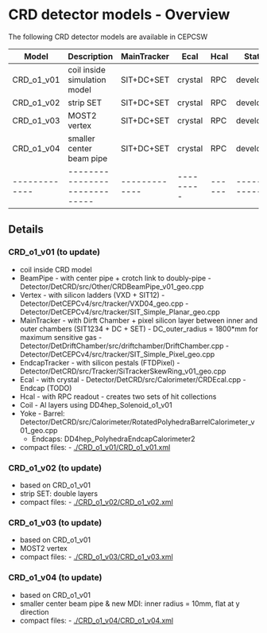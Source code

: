 # CRD detector models - Overview

The following CRD detector models are available in CEPCSW

| Model         |  Description                 | MainTracker |  Ecal   | Hcal | Status         |
| ------------- | -----------------------------|------------ |---------|------|----------------|
| CRD_o1_v01    | coil inside simulation model | SIT+DC+SET  | crystal | RPC  | developing     |
| CRD_o1_v02    | strip SET                    | SIT+DC+SET  | crystal | RPC  | developing     |
| CRD_o1_v03    | MOST2 vertex                 | SIT+DC+SET  | crystal | RPC  | developing     |
| CRD_o1_v04    | smaller center beam pipe     | SIT+DC+SET  | crystal | RPC  | developing     |
| ------------- | -----------------------------|-------------|---------|------|----------------|
 
## Details

### CRD_o1_v01 (to update)
 - coil inside CRD model
 - BeamPipe
         - with center pipe + crotch link to doubly-pipe
         - Detector/DetCRD/src/Other/CRDBeamPipe_v01_geo.cpp
 - Vertex
         - with silicon ladders (VXD + SIT12)
         - Detector/DetCEPCv4/src/tracker/VXD04_geo.cpp
         - Detector/DetCEPCv4/src/tracker/SIT_Simple_Planar_geo.cpp
 - MainTracker
         - with Dirft Chamber + pixel silicon layer between inner and outer chambers (SIT1234 + DC + SET)
         - DC_outer_radius = 1800*mm for maximum sensitive gas 
         - Detector/DetDriftChamber/src/driftchamber/DriftChamber.cpp
         - Detector/DetCEPCv4/src/tracker/SIT_Simple_Pixel_geo.cpp  
 - EndcapTracker
         - with silicon pestals (FTDPixel)
         - Detector/DetCRD/src/Tracker/SiTrackerSkewRing_v01_geo.cpp
 - Ecal
         - with crystal 
         - Detector/DetCRD/src/Calorimeter/CRDEcal.cpp
         - Endcap (TODO)
 - Hcal
         - with RPC readout
         - creates two sets of hit collections
 - Coil
         - Al layers using DD4hep_Solenoid_o1_v01
 - Yoke
         - Barrel:  Detector/DetCRD/src/Calorimeter/RotatedPolyhedraBarrelCalorimeter_v01_geo.cpp
	 - Endcaps: DD4hep_PolyhedraEndcapCalorimeter2
 - compact files:
         - [./CRD_o1_v01/CRD_o1_v01.xml](./CRD_o1_v01/CRD_o1_v01.xml)

### CRD_o1_v02 (to update)
 - based on CRD_o1_v01
 - strip SET: double layers
 - compact files:
         - [./CRD_o1_v02/CRD_o1_v02.xml](./CRD_o1_v02/CRD_o1_v02.xml)

### CRD_o1_v03 (to update)
 - based on CRD_o1_v01
 - MOST2 vertex
 - compact files:
         - [./CRD_o1_v03/CRD_o1_v03.xml](./CRD_o1_v03/CRD_o1_v03.xml)

### CRD_o1_v04 (to update)
 - based on CRD_o1_v01
 - smaller center beam pipe & new MDI: inner radius = 10mm, flat at y direction
 - compact files:
         - [./CRD_o1_v04/CRD_o1_v04.xml](./CRD_o1_v04/CRD_o1_v04.xml)
